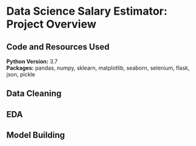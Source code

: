 # Data Science Salary Estimator: Project Overview 


## Code and Resources Used 
**Python Version:** 3.7  
**Packages:** pandas, numpy, sklearn, matplotlib, seaborn, selenium, flask, json, pickle  

## Data Cleaning


## EDA


## Model Building 




